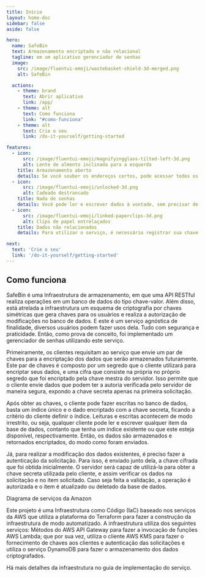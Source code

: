 ```yaml
---
title: Início
layout: home-doc
sidebar: false
aside: false

hero:
  name: SafeBin
  text: Armazenamento encriptado e não relacional
  tagline: em um aplicativo gerenciador de senhas
  image:
    src: /image/fluentui-emoji/wastebasket-shield-3d-merged.png
    alt: SafeBin

  actions:
    - theme: brand
      text: Abrir aplicativo
      link: /app/
    - theme: alt
      text: Como funciona
      link: "#como-funciona"
    - theme: alt
      text: Crie o seu
      link: /do-it-yourself/getting-started

features:
  - icon:
      src: /image/fluentui-emoji/magnifyingglass-tilted-left-3d.png
      alt: Lente de almento inclinada para a esquerda
    title: Armazenamento aberto
    details: Se você souber os endereços certos, pode acessar todos os dados da base. Porém, se não tiver as chaves necessárias, não será capaz de ler nada, como se estivesse trancado para você.
  - icon:
      src: /image/fluentui-emoji/unlocked-3d.png
      alt: Cadeado destrancado
    title: Nada de senhas
    details: Você pode ler e escrever dados à vontade, sem precisar de senha. Mas se quiser modificar ou apagar alguma coisa, vai precisar da chave que criou aquela informação.
  - icon:
      src: /image/fluentui-emoji/linked-paperclips-3d.png
      alt: Clips de papel entrelaçados
    title: Dados não relacionados
    details: Para utilizar o serviço, é necessário registrar sua chave pública. Mas, relaxa, ninguém consegue associar os dados diretamente a você, a não ser que conheçam a lógica específica de como tudo foi organizado.

next:
  text: 'Crie o seu'
  link: '/do-it-yourself/getting-started'
---
```


## Como funciona

SafeBin é uma Infraestrutura de armazenamento, em que uma API RESTful realiza
operações em um banco de dados do tipo chave-valor. Além disso, está atrelada a
infraestrutura um esquema de criptografia por chaves simétricas que gera chaves
para os usuários e realiza a autorização de modificações no banco de dados. E
este é um serviço agnóstica de finalidade, diversos usuários podem fazer usos
dela. Tudo com segurança e praticidade. Então, como prova de conceito, foi
implementado um gerenciador de senhas utilizando este serviço.

Primeiramente, os clientes requisitam ao serviço que envie um par de chaves para
a encriptação dos dados que serão armazenados futuramente. Este par de chaves é
composto por um segredo que o cliente utilizará para encriptar seus dados, e uma
cifra que consiste na própria no próprio segredo que foi encriptado pela chave
mestra do servidor. Isso permite que o cliente envie dados que podem ter a
autoria verificada pelo servidor de maneira segura, expondo a chave secreta
apenas na primeira solicitação.

Após obter as chaves, o cliente pode fazer escritas no banco de dados, basta um
índice único e o dado encriptado com a chave secreta, ficando a critério do
cliente definir o índice. Leituras e escritas acontecem de modo irrestrito, ou
seja, qualquer cliente pode ler e escrever qualquer item da base de dados,
contanto que tenha um índice existente ou que este esteja disponível,
respectivamente. Então, os dados são armazenados e retornados encriptados, do
modo como foram enviados.

Já, para realizar a modificação dos dados existentes, é preciso fazer a
autenticação da solicitação. Para isso, é enviado junto dela, a chave cifrada
que foi obtida inicialmente. O servidor será capaz de utilizá-la para obter a
chave secreta utilizada pelo cliente, e assim verificar os dados na solicitação
e no item solicitado. Caso seja feita a validação, a operação é autorizada e o
item é atualizado ou deletado da base de dados.

<ImgZoom src="/image/aws-diagram.png" alt="Diagrama de serviços da Amazon">
    Diagrama de serviços da Amazon
</ImgZoom>

Este projeto é uma Infraestrutura como Código (IaC) baseado nos serviços da AWS
que utiliza a plataforma do Terraform para fazer a construção da infraestrutura
de modo automatizado. A infraestrutura utiliza dos seguintes serviços: Métodos
do AWS API Gateway para fazer a invocação de funções AWS Lambda; que por sua
vez, utiliza o cliente AWS KMS para fazer o fornecimento de chaves aos clientes
e autenticação das solicitações e utiliza o serviço DynamoDB para fazer o
armazenamento dos dados criptografados.

Há mais detalhes da infraestrutura no guia de implementação do serviço.
